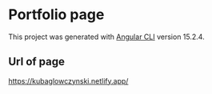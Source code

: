 # Portfolio page

This project was generated with [Angular CLI](https://github.com/angular/angular-cli) version 15.2.4.

## Url of page

https://kubaglowczynski.netlify.app/
